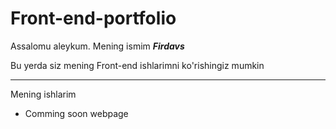 # Front-end-portfolio
Assalomu aleykum. Mening ismim ***Firdavs***

Bu yerda siz mening Front-end ishlarimni ko'rishingiz mumkin

---

Mening ishlarim

- Comming soon webpage
